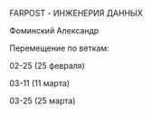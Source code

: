 FARPOST - ИНЖЕНЕРИЯ ДАННЫХ

Фоминский Александр

Перемещение по веткам:

02-25 (25 февраля)

03-11 (11 марта)

03-25 (25 марта)

